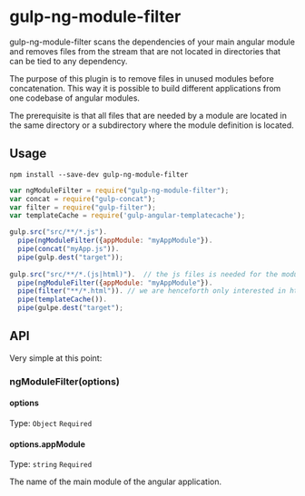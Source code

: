 # gulp-ng-module-filter
gulp-ng-module-filter scans the dependencies of your main angular module and removes files from the stream that are not
located in directories that can be tied to any dependency.

The purpose of this plugin is to remove files in unused modules before concatenation. This way it is possible to build different applications from one codebase of angular modules.

The prerequisite is that all files that are needed by a module are located in the same directory or a subdirectory where the module definition is located.

## Usage
```shell
npm install --save-dev gulp-ng-module-filter
```

```javascript
var ngModuleFilter = require("gulp-ng-module-filter");
var concat = require("gulp-concat");
var filter = require("gulp-filter");
var templateCache = require('gulp-angular-templatecache');

gulp.src("src/**/*.js").
  pipe(ngModuleFilter({appModule: "myAppModule"}).
  pipe(concat("myApp.js")).
  pipe(gulp.dest("target"));
  
gulp.src("src/**/*.(js|html)").  // the js files is needed for the module definitions and module locations
  pipe(ngModuleFilter({appModule: "myAppModule"}).
  pipe(filter("**/*.html")). // we are henceforth only interested in html-files
  pipe(templateCache()).
  pipe(gulpe.dest("target");
```
## API
Very simple at this point:
### ngModuleFilter(options)

#### options
Type: `Object` `Required`

#### options.appModule
Type: `string` `Required`

The name of the main module of the angular application.
